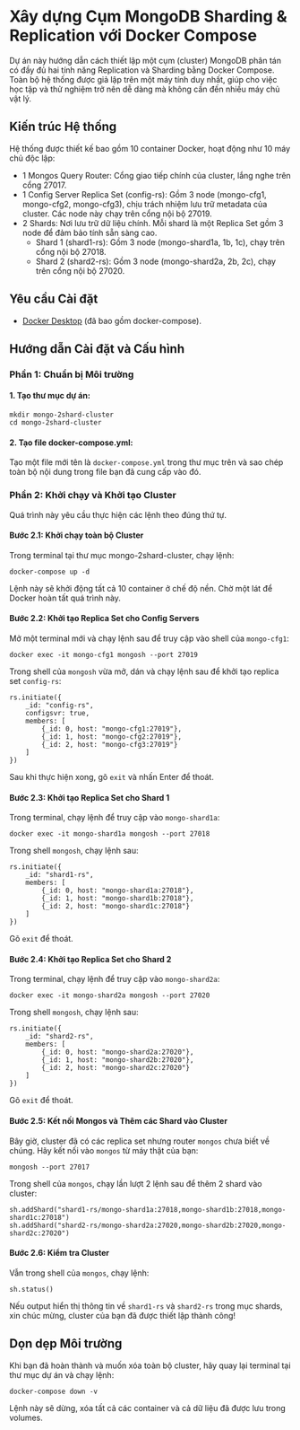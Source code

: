 # Xây dựng Cụm MongoDB Sharding & Replication với Docker Compose

Dự án này hướng dẫn cách thiết lập một cụm (cluster) MongoDB phân tán có đầy đủ hai tính năng Replication và Sharding bằng Docker Compose. Toàn bộ hệ thống được giả lập trên một máy tính duy nhất, giúp cho việc học tập và thử nghiệm trở nên dễ dàng mà không cần đến nhiều máy chủ vật lý.

## Kiến trúc Hệ thống
Hệ thống được thiết kế bao gồm 10 container Docker, hoạt động như 10 máy chủ độc lập:

- 1 Mongos Query Router: Cổng giao tiếp chính của cluster, lắng nghe trên cổng 27017.
- 1 Config Server Replica Set (config-rs): Gồm 3 node (mongo-cfg1, mongo-cfg2, mongo-cfg3), chịu trách nhiệm lưu trữ metadata của cluster. Các node này chạy trên cổng nội bộ 27019.
- 2 Shards: Nơi lưu trữ dữ liệu chính. Mỗi shard là một Replica Set gồm 3 node để đảm bảo tính sẵn sàng cao.
  - Shard 1 (shard1-rs): Gồm 3 node (mongo-shard1a, 1b, 1c), chạy trên cổng nội bộ 27018.
  - Shard 2 (shard2-rs): Gồm 3 node (mongo-shard2a, 2b, 2c), chạy trên cổng nội bộ 27020.
## Yêu cầu Cài đặt
- [Docker Desktop](https://docs.docker.com/get-docker/) (đã bao gồm docker-compose).
## Hướng dẫn Cài đặt và Cấu hình
### Phần 1: Chuẩn bị Môi trường
#### 1. Tạo thư mục dự án:

```
mkdir mongo-2shard-cluster
cd mongo-2shard-cluster
```

#### 2. Tạo file docker-compose.yml:
Tạo một file mới tên là `docker-compose.yml` trong thư mục trên và sao chép toàn bộ nội dung trong file bạn đã cung cấp vào đó.

### Phần 2: Khởi chạy và Khởi tạo Cluster
Quá trình này yêu cầu thực hiện các lệnh theo đúng thứ tự.

#### Bước 2.1: Khởi chạy toàn bộ Cluster
Trong terminal tại thư mục mongo-2shard-cluster, chạy lệnh:

```docker-compose up -d```

Lệnh này sẽ khởi động tất cả 10 container ở chế độ nền. Chờ một lát để Docker hoàn tất quá trình này.

#### Bước 2.2: Khởi tạo Replica Set cho Config Servers
Mở một terminal mới và chạy lệnh sau để truy cập vào shell của `mongo-cfg1`:

```
docker exec -it mongo-cfg1 mongosh --port 27019
```

Trong shell của `mongosh` vừa mở, dán và chạy lệnh sau để khởi tạo replica set `config-rs`:

```
rs.initiate({
    _id: "config-rs", 
    configsvr: true, 
    members: [
        {_id: 0, host: "mongo-cfg1:27019"}, 
        {_id: 1, host: "mongo-cfg2:27019"}, 
        {_id: 2, host: "mongo-cfg3:27019"}
    ]
})
```
Sau khi thực hiện xong, gõ `exit` và nhấn Enter để thoát.

#### Bước 2.3: Khởi tạo Replica Set cho Shard 1
Trong terminal, chạy lệnh để truy cập vào `mongo-shard1a`:

```
docker exec -it mongo-shard1a mongosh --port 27018
```

Trong shell `mongosh`, chạy lệnh sau:

```
rs.initiate({
    _id: "shard1-rs", 
    members: [
        {_id: 0, host: "mongo-shard1a:27018"}, 
        {_id: 1, host: "mongo-shard1b:27018"}, 
        {_id: 2, host: "mongo-shard1c:27018"}
    ]
})
```

Gõ `exit` để thoát.

#### Bước 2.4: Khởi tạo Replica Set cho Shard 2
Trong terminal, chạy lệnh để truy cập vào `mongo-shard2a`:

```
docker exec -it mongo-shard2a mongosh --port 27020
```
Trong shell `mongosh`, chạy lệnh sau:

```
rs.initiate({
    _id: "shard2-rs", 
    members: [
        {_id: 0, host: "mongo-shard2a:27020"}, 
        {_id: 1, host: "mongo-shard2b:27020"}, 
        {_id: 2, host: "mongo-shard2c:27020"}
    ]
})
```
Gõ `exit` để thoát.

#### Bước 2.5: Kết nối Mongos và Thêm các Shard vào Cluster
Bây giờ, cluster đã có các replica set nhưng router `mongos` chưa biết về chúng. Hãy kết nối vào `mongos` từ máy thật của bạn:

```
mongosh --port 27017
```
Trong shell của `mongos`, chạy lần lượt 2 lệnh sau để thêm 2 shard vào cluster:

```
sh.addShard("shard1-rs/mongo-shard1a:27018,mongo-shard1b:27018,mongo-shard1c:27018")
sh.addShard("shard2-rs/mongo-shard2a:27020,mongo-shard2b:27020,mongo-shard2c:27020")
```

#### Bước 2.6: Kiểm tra Cluster
Vẫn trong shell của `mongos`, chạy lệnh:

```
sh.status()
```
Nếu output hiển thị thông tin về `shard1-rs` và `shard2-rs` trong mục shards, xin chúc mừng, cluster của bạn đã được thiết lập thành công!

## Dọn dẹp Môi trường
Khi bạn đã hoàn thành và muốn xóa toàn bộ cluster, hãy quay lại terminal tại thư mục dự án và chạy lệnh:

```
docker-compose down -v
```
Lệnh này sẽ dừng, xóa tất cả các container và cả dữ liệu đã được lưu trong volumes.
